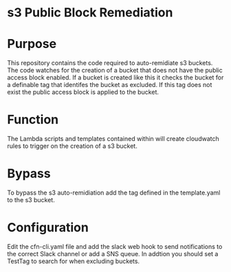 # s3 Public Block Remediation

# Purpose
This repository contains the code required to auto-remidiate s3 buckets. The code watches for the
creation of a bucket that does not have the public access block enabled. If a bucket is created
like this it checks the bucket for a definable tag that identifes the bucket as excluded. If this 
tag does not exist the public access block is applied to the bucket.

# Function
The Lambda scripts and templates contained within will create cloudwatch rules to trigger on the 
creation of a s3 bucket.

# Bypass
To bypass the s3 auto-remidiation add the tag defined in the template.yaml to the s3 bucket.

# Configuration
Edit the cfn-cli.yaml file and add the slack web hook to send notifications to the correct Slack channel or add a SNS queue. In addtion you should set a TestTag to search for when excluding buckets.
